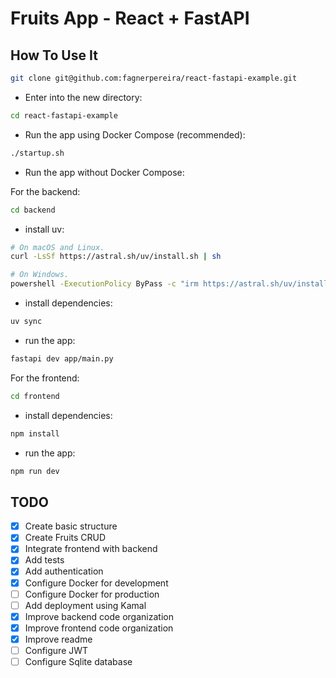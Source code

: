 # Fruits App - React + FastAPI


## How To Use It

```bash
git clone git@github.com:fagnerpereira/react-fastapi-example.git
```

- Enter into the new directory:

```bash
cd react-fastapi-example
```

- Run the app using Docker Compose (recommended):

```bash
./startup.sh
```

- Run the app without Docker Compose:

For the backend:

```bash
cd backend
```

- install uv:

```bash
# On macOS and Linux.
curl -LsSf https://astral.sh/uv/install.sh | sh
```

```bash
# On Windows.
powershell -ExecutionPolicy ByPass -c "irm https://astral.sh/uv/install.ps1 | iex"
```

- install dependencies:

```bash
uv sync
```

- run the app:

```bash
fastapi dev app/main.py
```

For the frontend:

```bash
cd frontend
```

- install dependencies:

```bash
npm install
```

- run the app:

```bash
npm run dev
```

## TODO

- [x] Create basic structure
- [x] Create Fruits CRUD
- [x] Integrate frontend with backend
- [x] Add tests
- [x] Add authentication
- [x] Configure Docker for development
- [ ] Configure Docker for production
- [ ] Add deployment using Kamal
- [x] Improve backend code organization
- [x] Improve frontend code organization
- [x] Improve readme
- [ ] Configure JWT
- [ ] Configure Sqlite database
